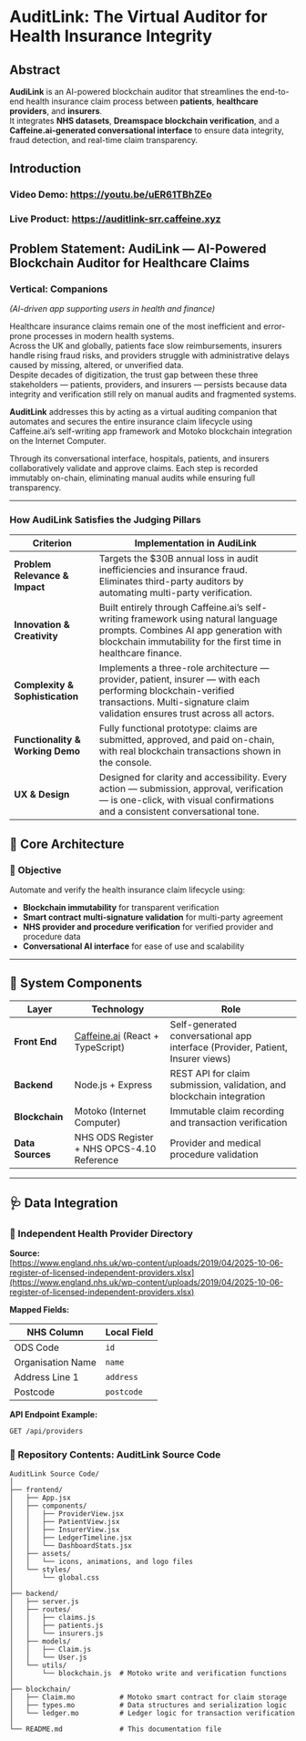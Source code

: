 # AuditLink: The Virtual Auditor for Health Insurance Integrity

## Abstract

**AudiLink** is an AI-powered blockchain auditor that streamlines the end-to-end health insurance claim process between **patients**, **healthcare providers**, and **insurers**.  
It integrates **NHS datasets**, **Dreamspace blockchain verification**, and a **Caffeine.ai-generated conversational interface** to ensure data integrity, fraud detection, and real-time claim transparency.

## Introduction

### Video Demo: https://youtu.be/uER61TBhZEo
### Live Product: https://auditlink-srr.caffeine.xyz

## Problem Statement: AudiLink — AI-Powered Blockchain Auditor for Healthcare Claims

### Vertical: Companions
*(AI-driven app supporting users in health and finance)*

Healthcare insurance claims remain one of the most inefficient and error-prone processes in modern health systems.  
Across the UK and globally, patients face slow reimbursements, insurers handle rising fraud risks, and providers struggle with administrative delays caused by missing, altered, or unverified data.  
Despite decades of digitization, the trust gap between these three stakeholders — patients, providers, and insurers — persists because data integrity and verification still rely on manual audits and fragmented systems.

**AuditLink** addresses this by acting as a virtual auditing companion that automates and secures the entire insurance claim lifecycle using Caffeine.ai’s self-writing app framework and Motoko blockchain integration on the Internet Computer.

Through its conversational interface, hospitals, patients, and insurers collaboratively validate and approve claims. Each step is recorded immutably on-chain, eliminating manual audits while ensuring full transparency.

---

### How AudiLink Satisfies the Judging Pillars

| Criterion | Implementation in AudiLink |
|------------|----------------------------|
| **Problem Relevance & Impact** | Targets the $30B annual loss in audit inefficiencies and insurance fraud. Eliminates third-party auditors by automating multi-party verification. |
| **Innovation & Creativity** | Built entirely through Caffeine.ai’s self-writing framework using natural language prompts. Combines AI app generation with blockchain immutability for the first time in healthcare finance. |
| **Complexity & Sophistication** | Implements a three-role architecture — provider, patient, insurer — with each performing blockchain-verified transactions. Multi-signature claim validation ensures trust across all actors. |
| **Functionality & Working Demo** | Fully functional prototype: claims are submitted, approved, and paid on-chain, with real blockchain transactions shown in the console. |
| **UX & Design** | Designed for clarity and accessibility. Every action — submission, approval, verification — is one-click, with visual confirmations and a consistent conversational tone. |

## 🧩 Core Architecture

### 🎯 Objective
Automate and verify the health insurance claim lifecycle using:

- **Blockchain immutability** for transparent verification
- **Smart contract multi-signature validation** for multi-party agreement
- **NHS provider and procedure verification** for verified provider and procedure data
- **Conversational AI interface** for ease of use and scalability  

---

## 🧱 System Components

| **Layer** | **Technology** | **Role** |
|------------|----------------|----------|
| **Front End** | [Caffeine.ai](https://caffeine.ai/) (React + TypeScript) | Self-generated conversational app interface (Provider, Patient, Insurer views) |
| **Backend** | Node.js + Express | REST API for claim submission, validation, and blockchain integration |
| **Blockchain** | Motoko (Internet Computer) | Immutable claim recording and transaction verification |
| **Data Sources** | NHS ODS Register + NHS OPCS-4.10 Reference | Provider and medical procedure validation |

---

## 🩺 Data Integration

### 🏥 Independent Health Provider Directory

**Source:**  
[https://www.england.nhs.uk/wp-content/uploads/2019/04/2025-10-06-register-of-licensed-independent-providers.xlsx](https://www.england.nhs.uk/wp-content/uploads/2019/04/2025-10-06-register-of-licensed-independent-providers.xlsx)

**Mapped Fields:**

| **NHS Column** | **Local Field** |
|----------------|----------------|
| ODS Code | `id` |
| Organisation Name | `name` |
| Address Line 1 | `address` |
| Postcode | `postcode` |

**API Endpoint Example:**

```bash
GET /api/providers
```
### 📂 Repository Contents: AuditLink Source Code
```
AuditLink Source Code/
│
├── frontend/
│   ├── App.jsx
│   ├── components/
│   │   ├── ProviderView.jsx
│   │   ├── PatientView.jsx
│   │   ├── InsurerView.jsx
│   │   ├── LedgerTimeline.jsx
│   │   └── DashboardStats.jsx
│   ├── assets/
│   │   └── icons, animations, and logo files
│   └── styles/
│       └── global.css
│
├── backend/
│   ├── server.js
│   ├── routes/
│   │   ├── claims.js
│   │   ├── patients.js
│   │   └── insurers.js
│   ├── models/
│   │   ├── Claim.js
│   │   └── User.js
│   └── utils/
│       └── blockchain.js  # Motoko write and verification functions
│
├── blockchain/
│   ├── Claim.mo           # Motoko smart contract for claim storage
│   ├── types.mo           # Data structures and serialization logic
│   └── ledger.mo          # Ledger logic for transaction verification
│
└── README.md              # This documentation file

```



